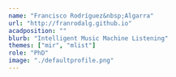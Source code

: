 ```yaml
---
name: "Francisco Rodríguez&nbsp;Algarra"
url: "http://franrodalg.github.io"
acadposition: ""
blurb: "Intelligent Music Machine Listening"
themes: ["mir", "mlist"]
role: "PhD"
image: "./defaultprofile.png"
---
```

